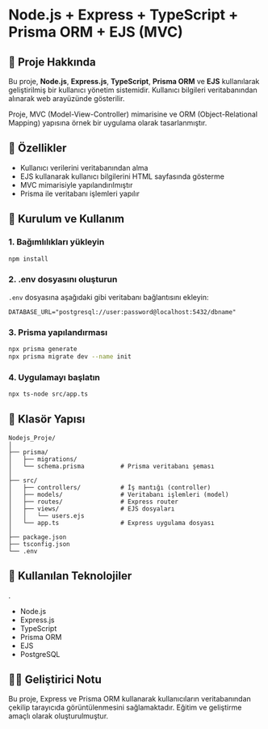 # Node.js + Express + TypeScript + Prisma ORM + EJS (MVC)

## 📌 Proje Hakkında

Bu proje, **Node.js**, **Express.js**, **TypeScript**, **Prisma ORM** ve **EJS** kullanılarak geliştirilmiş bir kullanıcı yönetim sistemidir. Kullanıcı bilgileri veritabanından alınarak web arayüzünde gösterilir. 

Proje, MVC (Model-View-Controller) mimarisine ve ORM (Object-Relational Mapping) yapısına örnek bir uygulama olarak tasarlanmıştır.

## 🎯 Özellikler

- Kullanıcı verilerini veritabanından alma
- EJS kullanarak kullanıcı bilgilerini HTML sayfasında gösterme
- MVC mimarisiyle yapılandırılmıştır
- Prisma ile veritabanı işlemleri yapılır

## 🔧 Kurulum ve Kullanım

### 1. Bağımlılıkları yükleyin
```bash
npm install
```

### 2. .env dosyasını oluşturun
`.env` dosyasına aşağıdaki gibi veritabanı bağlantısını ekleyin:
```
DATABASE_URL="postgresql://user:password@localhost:5432/dbname"
```

### 3. Prisma yapılandırması
```bash
npx prisma generate
npx prisma migrate dev --name init
```

### 4. Uygulamayı başlatın
```bash
npx ts-node src/app.ts
```

## 📁 Klasör Yapısı

```
Nodejs_Proje/
│
├── prisma/
│   ├── migrations/
│   └── schema.prisma          # Prisma veritabanı şeması
│
├── src/
│   ├── controllers/           # İş mantığı (controller)
│   ├── models/                # Veritabanı işlemleri (model)
│   ├── routes/                # Express router
│   ├── views/                 # EJS dosyaları
│   │   └── users.ejs
│   └── app.ts                 # Express uygulama dosyası
│
├── package.json
├── tsconfig.json
└── .env
```

## 🔌 Kullanılan Teknolojiler
.
- Node.js
- Express.js
- TypeScript
- Prisma ORM
- EJS
- PostgreSQL

## 👨‍💻 Geliştirici Notu

Bu proje, Express ve Prisma ORM kullanarak kullanıcıların veritabanından çekilip tarayıcıda görüntülenmesini sağlamaktadır. Eğitim ve geliştirme amaçlı olarak oluşturulmuştur.
